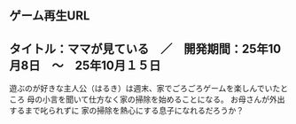ゲーム再生URL
--


タイトル：ママが見ている　／　開発期間：25年10月8日　～　25年10月１５日
--
遊ぶのが好きな主人公（はるき）は週末、家でごろごろゲームを楽しんでいたところ 
母の小言を聞いて仕方なく家の掃除を始めることになる。 お母さんが外出するまで叱られずに
家の掃除を熱心にする息子になれるだろうか？

